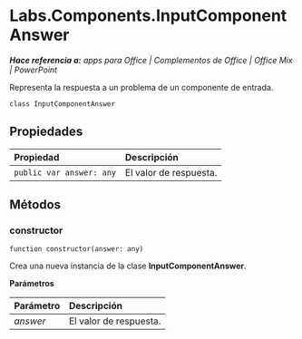 
# <a name="labs.components.inputcomponentanswer"></a>Labs.Components.InputComponentAnswer

 _**Hace referencia a:** apps para Office | Complementos de Office | Office Mix | PowerPoint_

Representa la respuesta a un problema de un componente de entrada.

```
class InputComponentAnswer
```


## <a name="properties"></a>Propiedades


|Propiedad|Descripción|
|:-----|:-----|
| `public var answer: any`|El valor de respuesta.|

## <a name="methods"></a>Métodos




### <a name="constructor"></a>constructor

 `function constructor(answer: any)`

Crea una nueva instancia de la clase **InputComponentAnswer**.

 **Parámetros**


|Parámetro|Descripción|
|:-----|:-----|
| _answer_|El valor de respuesta.|
